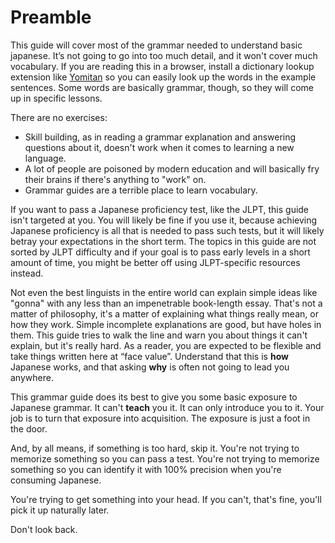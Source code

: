 # Preamble

This guide will cover most of the grammar needed to understand basic japanese. It’s not going to go into too much detail, and it won't cover much vocabulary. If you are reading this in a browser, install a dictionary lookup extension like [Yomitan](https://yomitan.wiki/) so you can easily look up the words in the example sentences. Some words are basically grammar, though, so they will come up in specific lessons. 

There are no exercises:

- Skill building, as in reading a grammar explanation and answering questions about it, doesn't work when it comes to learning a new language.  
- A lot of people are poisoned by modern education and will basically fry their brains if there's anything to "work" on.  
- Grammar guides are a terrible place to learn vocabulary.

If you want to pass a Japanese proficiency test, like the JLPT, this guide isn't targeted at you. You will likely be fine if you use it, because achieving Japanese proficiency is all that is needed to pass such tests, but it will likely betray your expectations in the short term. The topics in this guide are not sorted by JLPT difficulty and if your goal is to pass early levels in a short amount of time, you might be better off using JLPT-specific resources instead.

Not even the best linguists in the entire world can explain simple ideas like "gonna" with any less than an impenetrable book-length essay. That's not a matter of philosophy, it's a matter of explaining what things really mean, or how they work. Simple incomplete explanations are good, but have holes in them. This guide tries to walk the line and warn you about things it can't explain, but it's really hard. As a reader, you are expected to be flexible and take things written here at “face value”. Understand that this is **how** Japanese works, and that asking **why** is often not going to lead you anywhere.

This grammar guide does its best to give you some basic exposure to Japanese grammar. It can't **teach** you it. It can only introduce you to it. Your job is to turn that exposure into acquisition. The exposure is just a foot in the door.

And, by all means, if something is too hard, skip it. You're not trying to memorize something so you can pass a test. You're not trying to memorize something so you can identify it with 100% precision when you're consuming Japanese.

You're trying to get something into your head. If you can't, that's fine, you'll pick it up naturally later.

Don't look back.